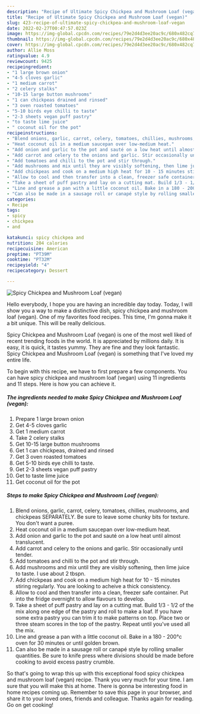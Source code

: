 ```yaml
---
description: "Recipe of Ultimate Spicy Chickpea and Mushroom Loaf (vegan)"
title: "Recipe of Ultimate Spicy Chickpea and Mushroom Loaf (vegan)"
slug: 423-recipe-of-ultimate-spicy-chickpea-and-mushroom-loaf-vegan
date: 2022-02-27T00:47:57.023Z
image: https://img-global.cpcdn.com/recipes/79e2d4d3ee20ac9c/680x482cq70/spicy-chickpea-and-mushroom-loaf-vegan-recipe-main-photo.jpg
thumbnail: https://img-global.cpcdn.com/recipes/79e2d4d3ee20ac9c/680x482cq70/spicy-chickpea-and-mushroom-loaf-vegan-recipe-main-photo.jpg
cover: https://img-global.cpcdn.com/recipes/79e2d4d3ee20ac9c/680x482cq70/spicy-chickpea-and-mushroom-loaf-vegan-recipe-main-photo.jpg
author: Allie Moss
ratingvalue: 4.9
reviewcount: 9425
recipeingredient:
- "1 large brown onion"
- "4-5 cloves garlic"
- "1 medium carrot"
- "2 celery stalks"
- "10-15 large button mushrooms"
- "1 can chickpeas drained and rinsed"
- "3 oven roasted tomatoes"
- "5-10 birds eye chilli to taste"
- "2-3 sheets vegan puff pastry"
- "to taste lime juice"
- " coconut oil for the pot"
recipeinstructions:
- "Blend onions, garlic, carrot, celery, tomatoes, chillies, mushrooms, and chickpeas SEPARATELY. Be sure to leave some chunky bits for texture. You don&#39;t want a puree."
- "Heat coconut oil in a medium saucepan over low-medium heat."
- "Add onion and garlic to the pot and sauté on a low heat until almost translucent."
- "Add carrot and celery to the onions and garlic. Stir occasionally until tender."
- "Add tomatoes and chilli to the pot and stir through."
- "Add mushrooms and mix until they are visibly softening, then lime juice to taste. I use about 2 tbspn."
- "Add chickpeas and cook on a medium high heat for 10 - 15 minutes stiring regularly. You are looking to acheive a thick consistency."
- "Allow to cool and then transfer into a clean, freezer safe container. Put into the fridge overnight to allow flavours to develop."
- "Take a sheet of puff pastry and lay on a cutting mat. Build 1/3 - 1/2 of the mix along one edge of the pastry and roll to make a loaf. If you have some extra pastry you can trim it to make patterns on top. Place two or three steam scores in the top of the pastry. Repeat until you&#39;ve used all the mix."
- "Line and grease a pan with a little coconut oil. Bake in a 180 - 200°c oven for 30 minutes or until golden brown."
- "Can also be made in a sausage roll or canapé style by rolling smaller quantities. Be sure to knife press where divisions should be made before cooking to avoid excess pastry crumble."
categories:
- Recipe
tags:
- spicy
- chickpea
- and

katakunci: spicy chickpea and 
nutrition: 204 calories
recipecuisine: American
preptime: "PT39M"
cooktime: "PT32M"
recipeyield: "4"
recipecategory: Dessert

---
```



![Spicy Chickpea and Mushroom Loaf (vegan)](https://img-global.cpcdn.com/recipes/79e2d4d3ee20ac9c/680x482cq70/spicy-chickpea-and-mushroom-loaf-vegan-recipe-main-photo.jpg)

Hello everybody, I hope you are having an incredible day today. Today, I will show you a way to make a distinctive dish, spicy chickpea and mushroom loaf (vegan). One of my favorites food recipes. This time, I'm gonna make it a bit unique. This will be really delicious.

Spicy Chickpea and Mushroom Loaf (vegan) is one of the most well liked of recent trending foods in the world. It is appreciated by millions daily. It is easy, it is quick, it tastes yummy. They are fine and they look fantastic. Spicy Chickpea and Mushroom Loaf (vegan) is something that I've loved my entire life.




To begin with this recipe, we have to first prepare a few components. You can have spicy chickpea and mushroom loaf (vegan) using 11 ingredients and 11 steps. Here is how you can achieve it.

<!--inarticleads1-->

##### The ingredients needed to make Spicy Chickpea and Mushroom Loaf (vegan):

1. Prepare 1 large brown onion
1. Get 4-5 cloves garlic
1. Get 1 medium carrot
1. Take 2 celery stalks
1. Get 10-15 large button mushrooms
1. Get 1 can chickpeas, drained and rinsed
1. Get 3 oven roasted tomatoes
1. Get 5-10 birds eye chilli to taste.
1. Get 2-3 sheets vegan puff pastry
1. Get to taste lime juice
1. Get  coconut oil for the pot




<!--inarticleads2-->

##### Steps to make Spicy Chickpea and Mushroom Loaf (vegan):

1. Blend onions, garlic, carrot, celery, tomatoes, chillies, mushrooms, and chickpeas SEPARATELY. Be sure to leave some chunky bits for texture. You don&#39;t want a puree.
1. Heat coconut oil in a medium saucepan over low-medium heat.
1. Add onion and garlic to the pot and sauté on a low heat until almost translucent.
1. Add carrot and celery to the onions and garlic. Stir occasionally until tender.
1. Add tomatoes and chilli to the pot and stir through.
1. Add mushrooms and mix until they are visibly softening, then lime juice to taste. I use about 2 tbspn.
1. Add chickpeas and cook on a medium high heat for 10 - 15 minutes stiring regularly. You are looking to acheive a thick consistency.
1. Allow to cool and then transfer into a clean, freezer safe container. Put into the fridge overnight to allow flavours to develop.
1. Take a sheet of puff pastry and lay on a cutting mat. Build 1/3 - 1/2 of the mix along one edge of the pastry and roll to make a loaf. If you have some extra pastry you can trim it to make patterns on top. Place two or three steam scores in the top of the pastry. Repeat until you&#39;ve used all the mix.
1. Line and grease a pan with a little coconut oil. Bake in a 180 - 200°c oven for 30 minutes or until golden brown.
1. Can also be made in a sausage roll or canapé style by rolling smaller quantities. Be sure to knife press where divisions should be made before cooking to avoid excess pastry crumble.




So that's going to wrap this up with this exceptional food spicy chickpea and mushroom loaf (vegan) recipe. Thank you very much for your time. I am sure that you will make this at home. There is gonna be interesting food in home recipes coming up. Remember to save this page in your browser, and share it to your loved ones, friends and colleague. Thanks again for reading. Go on get cooking!
